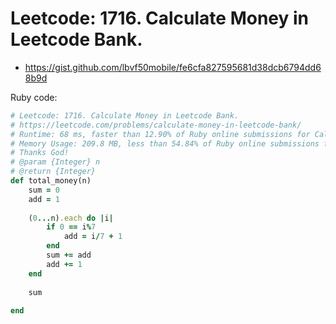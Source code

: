 # Leetcode: 1716. Calculate Money in Leetcode Bank.

- https://gist.github.com/lbvf50mobile/fe6cfa827595681d38dcb6794dd68b9d

Ruby code:
```Ruby
# Leetcode: 1716. Calculate Money in Leetcode Bank.
# https://leetcode.com/problems/calculate-money-in-leetcode-bank/
# Runtime: 68 ms, faster than 12.90% of Ruby online submissions for Calculate Money in Leetcode Bank.
# Memory Usage: 209.8 MB, less than 54.84% of Ruby online submissions for Calculate Money in Leetcode Bank.
# Thanks God!
# @param {Integer} n
# @return {Integer}
def total_money(n)
    sum = 0
    add = 1
    
    (0...n).each do |i|
        if 0 == i%7
            add = i/7 + 1
        end
        sum += add
        add += 1
    end
    
    sum
    
end
```

